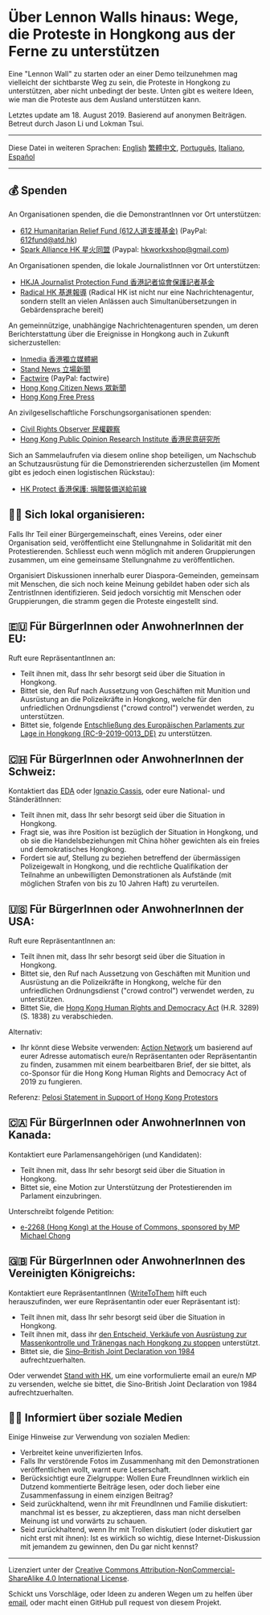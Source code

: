 # Über Lennon Walls hinaus: Wege, die Proteste in Hongkong aus der Ferne zu unterstützen

Eine "Lennon Wall" zu starten oder an einer Demo teilzunehmen mag vielleicht der sichtbarste Weg zu sein, die Proteste in Hongkong zu unterstützen, aber nicht unbedingt der beste. Unten gibt es weitere Ideen, wie man die Proteste aus dem Ausland unterstützen kann.

Letztes update am 18. August 2019. Basierend auf anonymen Beiträgen. Betreut durch Jason Li und Lokman Tsui.

---

Diese Datei in weiteren Sprachen: [English](Readme.md) [繁體中文](README-繁體中文.md), [Português](README-Portugues.md), [Italiano](README-Italiano.md), [Español](README-Español.md)

---

## 💰 Spenden

An Organisationen spenden, die die DemonstrantInnen vor Ort unterstützen:

- [612 Humanitarian Relief Fund (612人道支援基金)](https://www.facebook.com/612Fund/) (PayPal: 612fund@atd.hk)
- [Spark Alliance HK 星火同盟](https://www.facebook.com/sparkalliancehk/posts/2042900022663786) (Paypal: hkworkxshop@gmail.com)

An Organisationen spenden, die lokale JournalistInnen vor Ort unterstützen:

- [HKJA Journalist Protection Fund 香港記者協會保護記者基金](https://gogetfunding.com/hkjaraisefund/)
- [Radical HK 基進報導](https://radicalhk.com/about/donation/) (Radical HK ist nicht nur eine Nachrichtenagentur, sondern stellt an vielen Anlässen auch Simultanübersetzungen in Gebärdensprache bereit)

An gemeinnützige, unabhängige Nachrichtenagenturen spenden, um deren Berichterstattung über die Ereignisse in Hongkong auch in Zukunft sicherzustellen:

- [Inmedia 香港獨立媒體網](http://www.inmediahk.net/donate) 
- [Stand News 立場新聞](https://mystand.thestandnews.com/) 
- [Factwire](https://www.factwire.org/backus/) (PayPal: factwire)
- [Hong Kong Citizen News 眾新聞](https://www.hkcnews.com/aboutus/)
- [Hong Kong Free Press](https://www.hongkongfp.com/support-hkfp/)

An zivilgesellschaftliche Forschungsorganisationen spenden:

- [Civil Rights Observer 民權觀察](https://www.hkcro.org/fundraising/)
- [Hong Kong Public Opinion Research Institute 香港民意研究所](https://www.pori.hk/donation) 

Sich an Sammelaufrufen via diesem online shop beteiligen, um Nachschub an Schutzausrüstung für die Demonstrierenden sicherzustellen (im Moment gibt es jedoch einen logistischen Rückstau):

- [HK Protect 香港保護: 捐贈裝備送給前線](https://hkprotect.org/shop/%e4%bf%9d%e8%ad%b7%e8%a3%9d%e5%82%99/%e6%8d%90%e8%b4%88%e8%a3%9d%e5%82%99%e9%80%81%e7%b5%a6%e5%89%8d%e7%b7%9a/)

## 🧓🏻 Sich lokal organisieren:

Falls Ihr Teil einer Bürgergemeinschaft, eines Vereins, oder einer Organisation seid, veröffentlicht eine Stellungnahme in Solidarität mit den Protestierenden. Schliesst euch wenn möglich mit anderen Gruppierungen zusammen, um eine gemeinsame Stellungnahme zu veröffentlichen.

Organisiert Diskussionen innerhalb eurer Diaspora-Gemeinden, gemeinsam mit Menschen, die sich noch keine Meinung gebildet haben oder sich als ZentristInnen identifizieren. Seid jedoch vorsichtig mit Menschen oder Gruppierungen, die stramm gegen die Proteste eingestellt sind.

## 🇪🇺 Für BürgerInnen oder AnwohnerInnen der EU:

Ruft eure RepräsentantInnen an:

- Teilt ihnen mit, dass Ihr sehr besorgt seid über die Situation in Hongkong.
- Bittet sie, den Ruf nach Aussetzung von Geschäften mit Munition und Ausrüstung an die Polizeikräfte in Hongkong, welche für den unfriedlichen Ordnungsdienst ("crowd control") verwendet werden, zu unterstützen. 
- Bittet sie, folgende [Entschließung des Europäischen Parlaments zur Lage in Hongkong (RC-9-2019-0013_DE)](https://www.europarl.europa.eu/doceo/document/RC-9-2019-0013_DE.html) zu unterstützen.

## 🇨🇭 Für BürgerInnen oder AnwohnerInnen der Schweiz:

Kontaktiert das [EDA](https://www.eda.admin.ch/eda/de/home/das-eda/kontaktformular.html) oder [Ignazio Cassis](https://twitter.com/ignaziocassis), oder eure National- und StänderätInnen:

- Teilt ihnen mit, dass Ihr sehr besorgt seid über die Situation in Hongkong.
- Fragt sie, was ihre Position ist bezüglich der Situation in Hongkong, und ob sie die Handelsbeziehungen mit China höher gewichten als ein freies und demokratisches Hongkong. 
- Fordert sie auf, Stellung zu beziehen betreffend der übermässigen Polizeigewalt in Hongkong, und die rechtliche Qualifikation der Teilnahme an unbewilligten Demonstrationen als Aufstände (mit möglichen Strafen von bis zu 10 Jahren Haft) zu verurteilen. 

## 🇺🇸 Für BürgerInnen oder AnwohnerInnen der USA:

Ruft eure RepräsentantInnen an:

- Teilt ihnen mit, dass Ihr sehr besorgt seid über die Situation in Hongkong.
- Bittet sie, den Ruf nach Aussetzung von Geschäften mit Munition und Ausrüstung an die Polizeikräfte in Hongkong, welche für den unfriedlichen Ordnungsdienst ("crowd control") verwendet werden, zu unterstützen.
- Bittet Sie, die [Hong Kong Human Rights and Democracy Act](https://www.rubio.senate.gov/public/_cache/files/7030f464-ac78-4af9-a5d1-55151ca3b6f8/C89816EECDFDE0D75FB8EC98DDEC4803.mdm19812.pdf) (H.R. 3289) (S. 1838) zu verabschieden. 

Alternativ:

- Ihr könnt diese Website verwenden: [Action Network](https://actionnetwork.org/letters/co-sponsor-hong-kong-human-rights-and-democracy-act-of-2019) um basierend auf eurer Adresse automatisch eure/n Repräsentanten oder Repräsentantin zu finden, zusammen mit einem bearbeitbaren Brief, der sie bittet, als co-Sponsor für die Hong Kong Human Rights and Democracy Act of 2019 zu fungieren.

Referenz: [Pelosi Statement in Support of Hong Kong Protestors](https://www.speaker.gov/newsroom/8519-3/)

## 🇨🇦 Für BürgerInnen oder AnwohnerInnen von Kanada:

Kontaktiert eure Parlamensangehörigen (und Kandidaten):

- Teilt ihnen mit, dass Ihr sehr besorgt seid über die Situation in Hongkong.
- Bittet sie, eine Motion zur Unterstützung der Protestierenden im Parlament einzubringen.

Unterschreibt folgende Petition:

- [e-2268 (Hong Kong) at the House of Commons, sponsored by MP Michael Chong](https://petitions.ourcommons.ca/en/Petition/Details?Petition=e-2268)

## 🇬🇧 Für BürgerInnen oder AnwohnerInnen des Vereinigten Königreichs:

Kontaktiert eure RepräsentantInnen ([WriteToThem](https://www.writetothem.com/) hilft euch herauszufinden, wer eure Repräsentantin oder euer Repräsentant ist):

- Teilt ihnen mit, dass Ihr sehr besorgt seid über die Situation in Hongkong.
- Teilt ihnen mit, dass ihr [den Entscheid, Verkäufe von Ausrüstung zur Massenkontrolle und Tränengas nach Hongkong zu stoppen](https://www.theguardian.com/world/2019/jun/25/uk-halts-sales-of-teargas-to-hong-kong-amid-police-brutality-claims) unterstützt.
- Bittet sie, die [Sino–British Joint Declaration von 1984](https://en.wikipedia.org/wiki/Sino-British_Joint_Declaration) aufrechtzuerhalten. 

Oder verwendet [Stand with HK](https://petition.standwithhk.org/), um eine vorformulierte email an eure/n MP zu versenden, welche sie bittet, die Sino-British Joint Declaration von 1984 aufrechtzuerhalten.

## 🤳🏼 Informiert über soziale Medien

Einige Hinweise zur Verwendung von sozialen Medien:

- Verbreitet keine unverifizierten Infos.
- Falls Ihr verstörende Fotos im Zusammenhang mit den Demonstrationen veröffentlichen wollt, warnt eure Leserschaft. 
- Berücksichtigt eure Zielgruppe: Wollen Eure FreundInnen wirklich ein Dutzend kommentierte Beiträge lesen, oder doch lieber eine Zusammenfassung in einem einzigen Beitrag?
- Seid zurückhaltend, wenn ihr mit FreundInnen und Familie diskutiert: manchmal ist es besser, zu akzeptieren, dass man nicht derselben Meinung ist und vorwärts zu schauen.
- Seid zurückhaltend, wenn Ihr mit Trollen diskutiert (oder diskutiert gar nicht erst mit ihnen): Ist es wirklich so wichtig, diese Internet-Diskussion mit jemandem zu gewinnen, den Du gar nicht kennst?

---

Lizenziert unter der [Creative Commons Attribution-NonCommercial-ShareAlike 4.0 International License](http://creativecommons.org/licenses/by-nc-sa/4.0/).

Schickt uns Vorschläge, oder Ideen zu anderen Wegen um zu helfen über [email](mailto:hi@hongkonggong.com), oder macht einen GitHub pull request von diesem Projekt.
